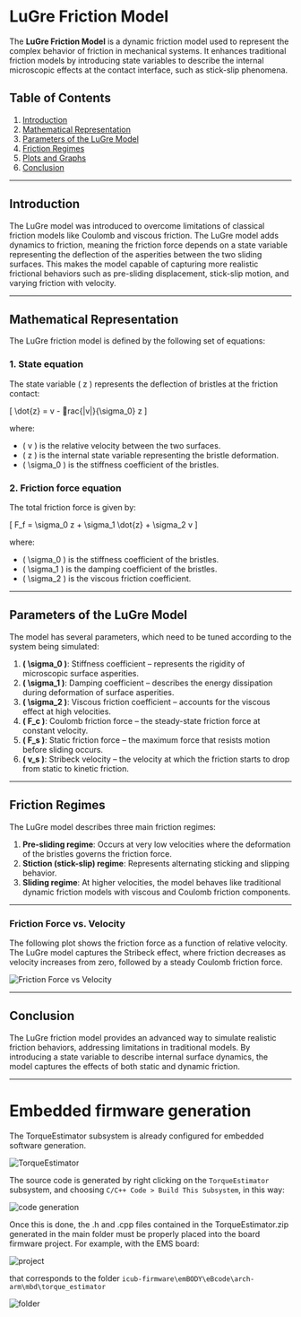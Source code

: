 
# LuGre Friction Model

The **LuGre Friction Model** is a dynamic friction model used to represent the complex behavior of friction in mechanical systems. It enhances traditional friction models by introducing state variables to describe the internal microscopic effects at the contact interface, such as stick-slip phenomena.

## Table of Contents
1. [Introduction](#introduction)
2. [Mathematical Representation](#mathematical-representation)
3. [Parameters of the LuGre Model](#parameters-of-the-lugre-model)
4. [Friction Regimes](#friction-regimes)
5. [Plots and Graphs](#plots-and-graphs)
6. [Conclusion](#conclusion)

---

## Introduction

The LuGre model was introduced to overcome limitations of classical friction models like Coulomb and viscous friction. The LuGre model adds dynamics to friction, meaning the friction force depends on a state variable representing the deflection of the asperities between the two sliding surfaces. This makes the model capable of capturing more realistic frictional behaviors such as pre-sliding displacement, stick-slip motion, and varying friction with velocity.

---

## Mathematical Representation

The LuGre friction model is defined by the following set of equations:

### 1. State equation
The state variable \( z \) represents the deflection of bristles at the friction contact:

\[
\dot{z} = v - rac{|v|}{\sigma_0} z
\]

where:
- \( v \) is the relative velocity between the two surfaces.
- \( z \) is the internal state variable representing the bristle deformation.
- \( \sigma_0 \) is the stiffness coefficient of the bristles.

### 2. Friction force equation
The total friction force is given by:

\[
F_f = \sigma_0 z + \sigma_1 \dot{z} + \sigma_2 v
\]

where:
- \( \sigma_0 \) is the stiffness coefficient of the bristles.
- \( \sigma_1 \) is the damping coefficient of the bristles.
- \( \sigma_2 \) is the viscous friction coefficient.

---

## Parameters of the LuGre Model

The model has several parameters, which need to be tuned according to the system being simulated:

1. **\( \sigma_0 \)**: Stiffness coefficient – represents the rigidity of microscopic surface asperities.
2. **\( \sigma_1 \)**: Damping coefficient – describes the energy dissipation during deformation of surface asperities.
3. **\( \sigma_2 \)**: Viscous friction coefficient – accounts for the viscous effect at high velocities.
4. **\( F_c \)**: Coulomb friction force – the steady-state friction force at constant velocity.
5. **\( F_s \)**: Static friction force – the maximum force that resists motion before sliding occurs.
6. **\( v_s \)**: Stribeck velocity – the velocity at which the friction starts to drop from static to kinetic friction.

---

## Friction Regimes

The LuGre model describes three main friction regimes:

1. **Pre-sliding regime**: Occurs at very low velocities where the deformation of the bristles governs the friction force.
2. **Stiction (stick-slip) regime**: Represents alternating sticking and slipping behavior.
3. **Sliding regime**: At higher velocities, the model behaves like traditional dynamic friction models with viscous and Coulomb friction components.

---

### Friction Force vs. Velocity
The following plot shows the friction force as a function of relative velocity. The LuGre model captures the Stribeck effect, where friction decreases as velocity increases from zero, followed by a steady Coulomb friction force.

![Friction Force vs Velocity](https://example.com/plot1.png)

  
---

## Conclusion

The LuGre friction model provides an advanced way to simulate realistic friction behaviors, addressing limitations in traditional models. By introducing a state variable to describe internal surface dynamics, the model captures the effects of both static and dynamic friction.

---

# Embedded firmware generation
The TorqueEstimator subsystem is already configured for embedded software generation. 

![TorqueEstimator](assets/TorqueEstimator.png)

The source code is generated by right clicking on the `TorqueEstimator` subsystem, and choosing `C/C++ Code > Build This Subsystem`, in this way:

![code generation](assets/Generation.png)

Once this is done, the .h and .cpp files contained in the TorqueEstimator.zip generated in the main folder must be properly placed into the board firmware project. 
For example, with the EMS board:

![project](assets/Project.png)

that corresponds to the folder `icub-firmware\emBODY\eBcode\arch-arm\mbd\torque_estimator`

![folder](assets/Folder.png)